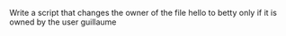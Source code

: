Write a script that changes the owner of the file hello to betty only if it is owned by the user guillaume
